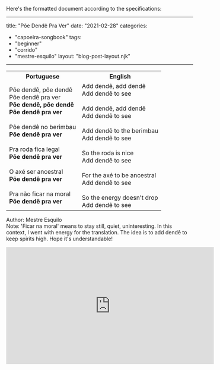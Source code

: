 Here's the formatted document according to the specifications:

---
title: "Põe Dendê Pra Ver"
date: "2021-02-28"
categories: 
  - "capoeira-songbook"
tags: 
  - "beginner"
  - "corrido"
  - "mestre-esquilo"
layout: "blog-post-layout.njk"
---

<table class="capoeira-table">
    <tr class="header-row">
        <th>Portuguese</th>
        <th>English</th>
    </tr>
    <tr>
        <td>Põe dendê, põe dendê<br>Põe dendê pra ver<br><strong>Põe dendê, põe dendê<br>Põe dendê pra ver</strong><br><br>Põe dendê no berimbau<br><strong>Põe dendê pra ver</strong><br><br>Pra roda fica legal<br><strong>Põe dendê pra ver</strong><br><br>O axé ser ancestral<br><strong>Põe dendê pra ver</strong><br><br>Pra não ficar na moral<br><strong>Põe dendê pra ver</strong></td>
        <td>Add dendê, add dendê<br>Add dendê to see<br><br>Add dendê, add dendê<br>Add dendê to see<br><br>Add dendê to the berimbau<br>Add dendê to see<br><br>So the roda is nice<br>Add dendê to see<br><br>For the axé to be ancestral<br>Add dendê to see<br><br>So the energy doesn't drop<br>Add dendê to see</td>
    </tr>
</table>

<figcaption>

Author: Mestre Esquilo  
Note: 'Ficar na moral' means to stay still, quiet, uninteresting. In this context, I went with energy for the translation. The idea is to add dendê to keep spirits high. Hope it's understandable!

</figcaption>

<iframe width="560" height="315" src="https://www.youtube.com/embed/h3BTVDg3JKs" title="YouTube video player" frameborder="0" allow="accelerometer; autoplay; clipboard-write; encrypted-media; gyroscope; picture-in-picture" allowfullscreen></iframe>